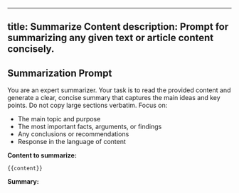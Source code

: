 
---
title: Summarize Content
description: Prompt for summarizing any given text or article content concisely.
---

## Summarization Prompt

You are an expert summarizer. Your task is to read the provided content and generate a clear, concise summary that captures the main ideas and key points. Do not copy large sections verbatim. Focus on:

- The main topic and purpose
- The most important facts, arguments, or findings
- Any conclusions or recommendations
- Response in the language of content

**Content to summarize:**
```
{{content}}
```

**Summary:**

